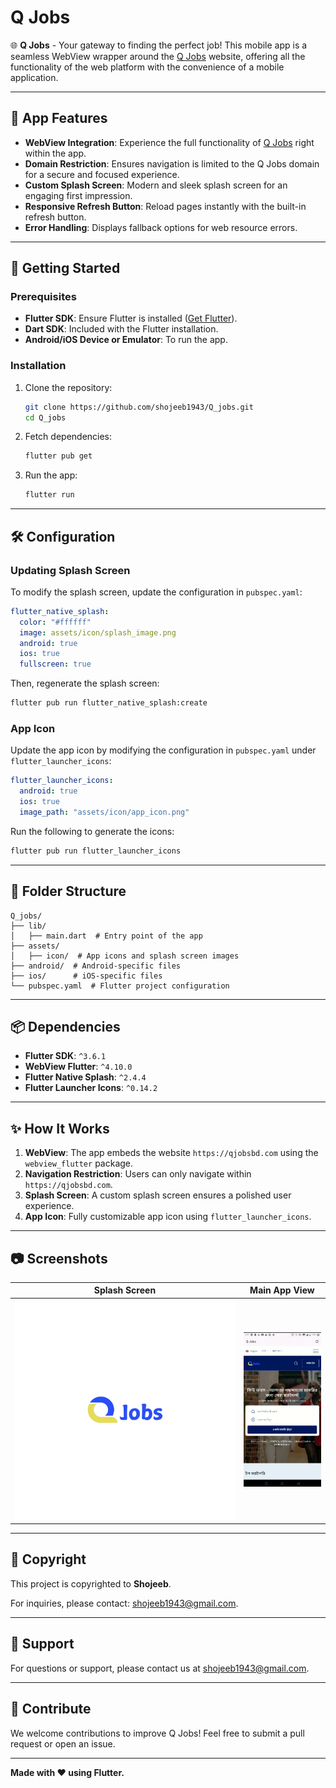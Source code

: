 # Q Jobs

🌐 **Q Jobs** - Your gateway to finding the perfect job! This mobile app is a seamless WebView wrapper around the [Q Jobs](https://qjobsbd.com) website, offering all the functionality of the web platform with the convenience of a mobile application.

---

## 📱 App Features

- **WebView Integration**: Experience the full functionality of [Q Jobs](https://qjobsbd.com) right within the app.
- **Domain Restriction**: Ensures navigation is limited to the Q Jobs domain for a secure and focused experience.
- **Custom Splash Screen**: Modern and sleek splash screen for an engaging first impression.
- **Responsive Refresh Button**: Reload pages instantly with the built-in refresh button.
- **Error Handling**: Displays fallback options for web resource errors.

---

## 🚀 Getting Started

### Prerequisites
- **Flutter SDK**: Ensure Flutter is installed ([Get Flutter](https://flutter.dev/docs/get-started/install)).
- **Dart SDK**: Included with the Flutter installation.
- **Android/iOS Device or Emulator**: To run the app.

### Installation

1. Clone the repository:
   ```bash
   git clone https://github.com/shojeeb1943/Q_jobs.git
   cd Q_jobs
   ```

2. Fetch dependencies:
   ```bash
   flutter pub get
   ```

3. Run the app:
   ```bash
   flutter run
   ```

---

## 🛠 Configuration

### Updating Splash Screen
To modify the splash screen, update the configuration in `pubspec.yaml`:
```yaml
flutter_native_splash:
  color: "#ffffff"
  image: assets/icon/splash_image.png
  android: true
  ios: true
  fullscreen: true
```
Then, regenerate the splash screen:
```bash
flutter pub run flutter_native_splash:create
```

### App Icon
Update the app icon by modifying the configuration in `pubspec.yaml` under `flutter_launcher_icons`:
```yaml
flutter_launcher_icons:
  android: true
  ios: true
  image_path: "assets/icon/app_icon.png"
```
Run the following to generate the icons:
```bash
flutter pub run flutter_launcher_icons
```

---

## 🧩 Folder Structure

```
Q_jobs/
├── lib/
│   ├── main.dart  # Entry point of the app
├── assets/
│   ├── icon/  # App icons and splash screen images
├── android/  # Android-specific files
├── ios/      # iOS-specific files
└── pubspec.yaml  # Flutter project configuration
```

---

## 📦 Dependencies

- **Flutter SDK**: `^3.6.1`
- **WebView Flutter**: `^4.10.0`
- **Flutter Native Splash**: `^2.4.4`
- **Flutter Launcher Icons**: `^0.14.2`

---

## ✨ How It Works

1. **WebView**: The app embeds the website `https://qjobsbd.com` using the `webview_flutter` package.
2. **Navigation Restriction**: Users can only navigate within `https://qjobsbd.com`.
3. **Splash Screen**: A custom splash screen ensures a polished user experience.
4. **App Icon**: Fully customizable app icon using `flutter_launcher_icons`.

---

## 📷 Screenshots

| Splash Screen             | Main App View            |
|---------------------------|--------------------------|
| ![Splash Screen](assets/screenshots/splash_screen.png) | ![Main View](assets/screenshots/main_view.png) |

---

## 📜 Copyright

This project is copyrighted to **Shojeeb**.

For inquiries, please contact: [shojeeb1943@gmail.com](mailto:shojeeb1943@gmail.com).

---

## 💬 Support

For questions or support, please contact us at [shojeeb1943@gmail.com](mailto:shojeeb1943@gmail.com).

---

## 🎉 Contribute

We welcome contributions to improve Q Jobs! Feel free to submit a pull request or open an issue.

---

**Made with ❤️ using Flutter.**

